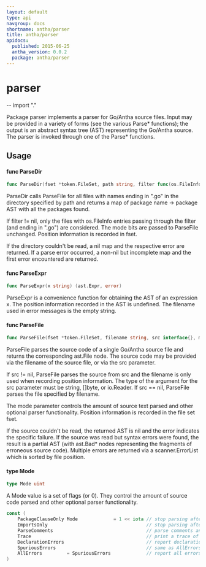```yaml
---
layout: default
type: api
navgroup: docs
shortname: antha/parser
title: antha/parser
apidocs:
  published: 2015-06-25
  antha_version: 0.0.2
  package: antha/parser
---
```

# parser
--
    import "."

Package parser implements a parser for Go/Antha source files. Input may be
provided in a variety of forms (see the various Parse* functions); the output is
an abstract syntax tree (AST) representing the Go/Antha source. The parser is
invoked through one of the Parse* functions.

## Usage

#### func  ParseDir

```go
func ParseDir(fset *token.FileSet, path string, filter func(os.FileInfo) bool, mode Mode) (pkgs map[string]*ast.Package, first error)
```
ParseDir calls ParseFile for all files with names ending in ".go" in the
directory specified by path and returns a map of package name -> package AST
with all the packages found.

If filter != nil, only the files with os.FileInfo entries passing through the
filter (and ending in ".go") are considered. The mode bits are passed to
ParseFile unchanged. Position information is recorded in fset.

If the directory couldn't be read, a nil map and the respective error are
returned. If a parse error occurred, a non-nil but incomplete map and the first
error encountered are returned.

#### func  ParseExpr

```go
func ParseExpr(x string) (ast.Expr, error)
```
ParseExpr is a convenience function for obtaining the AST of an expression x.
The position information recorded in the AST is undefined. The filename used in
error messages is the empty string.

#### func  ParseFile

```go
func ParseFile(fset *token.FileSet, filename string, src interface{}, mode Mode) (f *ast.File, err error)
```
ParseFile parses the source code of a single Go/Antha source file and returns
the corresponding ast.File node. The source code may be provided via the
filename of the source file, or via the src parameter.

If src != nil, ParseFile parses the source from src and the filename is only
used when recording position information. The type of the argument for the src
parameter must be string, []byte, or io.Reader. If src == nil, ParseFile parses
the file specified by filename.

The mode parameter controls the amount of source text parsed and other optional
parser functionality. Position information is recorded in the file set fset.

If the source couldn't be read, the returned AST is nil and the error indicates
the specific failure. If the source was read but syntax errors were found, the
result is a partial AST (with ast.Bad* nodes representing the fragments of
erroneous source code). Multiple errors are returned via a scanner.ErrorList
which is sorted by file position.

#### type Mode

```go
type Mode uint
```

A Mode value is a set of flags (or 0). They control the amount of source code
parsed and other optional parser functionality.

```go
const (
	PackageClauseOnly Mode             = 1 << iota // stop parsing after package clause
	ImportsOnly                                    // stop parsing after import declarations
	ParseComments                                  // parse comments and add them to AST
	Trace                                          // print a trace of parsed productions
	DeclarationErrors                              // report declaration errors
	SpuriousErrors                                 // same as AllErrors, for backward-compatibility
	AllErrors         = SpuriousErrors             // report all errors (not just the first 10 on different lines)
)
```
